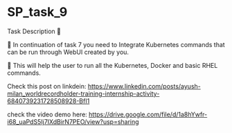 # SP_task_9

Task Description 📄

📌 In continuation of task 7 you need to Integrate Kubernetes commands that can be run through WebUI created by you. 

📌 This will help the user to run all the Kubernetes, Docker and basic RHEL commands.

Check this post on linkdein: https://www.linkedin.com/posts/ayush-milan_worldrecordholder-training-internship-activity-6840739231728508928-BfI1

check the video demo here: https://drive.google.com/file/d/1a8hYwfr-i68_uaPdS5Ij7IXdBirN7PEO/view?usp=sharing
